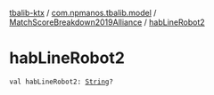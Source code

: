 [tbalib-ktx](../../index.md) / [com.npmanos.tbalib.model](../index.md) / [MatchScoreBreakdown2019Alliance](index.md) / [habLineRobot2](./hab-line-robot2.md)

# habLineRobot2

`val habLineRobot2: `[`String`](https://kotlinlang.org/api/latest/jvm/stdlib/kotlin/-string/index.html)`?`